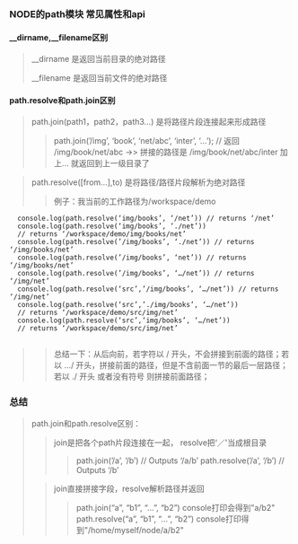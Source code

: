 ### NODE的path模块 常见属性和api
#### __dirname,__filename区别
 > __dirname 是返回当前目录的绝对路径  
 > 
 > __filename 是返回当前文件的绝对路径  

#### path.resolve和path.join区别
  > path.join(path1，path2，path3…) 是将路径片段连接起来形成路径
  >> path.join(’/img’, ‘book’, ‘net/abc’, ‘inter’, ‘…’); 
  >> // 返回 /img/book/net/abc   ->> 拼接的路径是 /img/book/net/abc/inter 加上... 就返回到上一级目录了

  > path.resolve([from…],to) 是将路径/路径片段解析为绝对路径
  >> 例子：我当前的工作路径为/workspace/demo
  >> 
```
  console.log(path.resolve(‘img/books’, ‘/net’)) // returns ‘/net’
  console.log(path.resolve(‘img/books’, ‘./net’)) 
  // returns ‘/workspace/demo/img/books/net’
  console.log(path.resolve(’/img/books’, ‘./net’)) // returns ‘/img/books/net’
  console.log(path.resolve(’/img/books’, ‘net’)) // returns ‘/img/books/net’
  console.log(path.resolve(’/img/books’, ‘…/net’)) // returns ‘/img/net’
  console.log(path.resolve(‘src’,’/img/books’, ‘…/net’)) // returns ‘/img/net’
  console.log(path.resolve(‘src’,’./img/books’, ‘…/net’)) 
  // returns ‘/workspace/demo/src/img/net’
  console.log(path.resolve(‘src’,‘img/books’, ‘…/net’))
  // returns ‘/workspace/demo/src/img/net’
  
```
>> 总结一下：从后向前，若字符以 / 开头，不会拼接到前面的路径；若以 …/ 开头，拼接前面的路径，但是不含前面一节的最后一层路径；若以 ./ 开头 或者没有符号 则拼接前面路径；

### 总结
> path.join和path.resolve区别：
>> join是把各个path片段连接在一起， resolve把‘／'当成根目录
>>> path.join(’/a’, ‘/b’) // Outputs ‘/a/b’
>>> path.resolve(’/a’, ‘/b’) // Outputs ‘/b’
> 
>> join直接拼接字段，resolve解析路径并返回
>>> path.join(“a”, “b1”, “…”, “b2”)
>>> console打印会得到"a/b2"
>>> path.resolve(“a”, “b1”, “…”, “b2”)
>>> console打印得到"/home/myself/node/a/b2"
